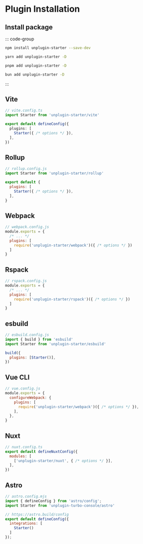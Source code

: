 # Plugin Installation

## Install package

::: code-group

```bash [npm]
npm install unplugin-starter --save-dev
```

```bash [yarn]
yarn add unplugin-starter -D
```

```bash [pnpm]
pnpm add unplugin-starter -D 
```

```bash [bun]
bun add unplugin-starter -D
```

:::

## Vite

```ts
// vite.config.ts
import Starter from 'unplugin-starter/vite'

export default defineConfig({
  plugins: [
    Starter({ /* options */ }),
  ],
})
```

## Rollup

```js
// rollup.config.js
import Starter from 'unplugin-starter/rollup'

export default {
  plugins: [
    Starter({ /* options */ }),
  ],
}
```

## Webpack

```js
// webpack.config.js
module.exports = {
  /* ... */
  plugins: [
    require('unplugin-starter/webpack')({ /* options */ })
  ]
}
```

## Rspack

```js
// rspack.config.js
module.exports = {
  /* ... */
  plugins: [
    require('unplugin-starter/rspack')({ /* options */ })
  ]
}
```

## esbuild

```js
// esbuild.config.js
import { build } from 'esbuild'
import Starter from 'unplugin-starter/esbuild'

build({
  plugins: [Starter()],
})
```

## Vue CLI

```js
// vue.config.js
module.exports = {
  configureWebpack: {
    plugins: [
      require('unplugin-starter/webpack')({ /* options */ }),
    ],
  },
}
```

## Nuxt
```js
// nuxt.config.ts
export default defineNuxtConfig({
  modules: [
    ['unplugin-starter/nuxt', { /* options */ }],
  ],
})
```

## Astro

```js
// astro.config.mjs
import { defineConfig } from 'astro/config';
import Starter from 'unplugin-turbo-console/astro'

// https://astro.build/config
export default defineConfig({
  integrations: [
    Starter()
  ]
});
```
